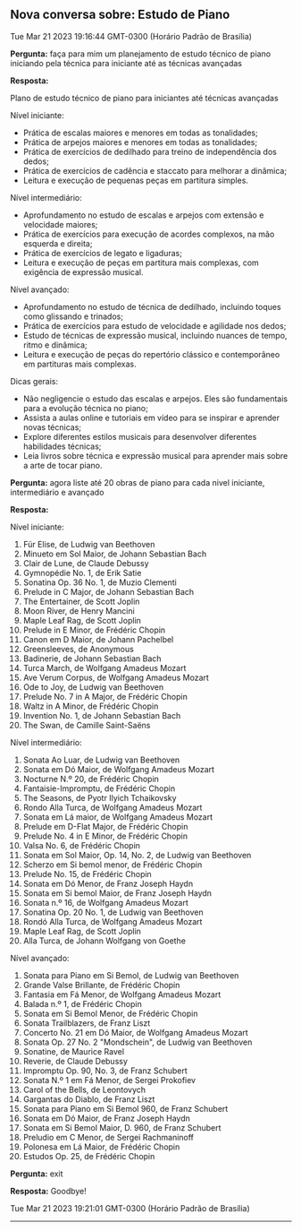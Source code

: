 
## Nova conversa sobre: Estudo de Piano
 Tue Mar 21 2023 19:16:44 GMT-0300 (Horário Padrão de Brasília)

**Pergunta:** faça para mim um planejamento de estudo técnico de piano iniciando pela técnica para iniciante até as técnicas avançadas

**Resposta:** 

Plano de estudo técnico de piano para iniciantes até técnicas avançadas

Nível iniciante:
- Prática de escalas maiores e menores em todas as tonalidades;
- Prática de arpejos maiores e menores em todas as tonalidades;
- Prática de exercícios de dedilhado para treino de independência dos dedos;
- Prática de exercícios de cadência e staccato para melhorar a dinâmica;
- Leitura e execução de pequenas peças em partitura simples.

Nível intermediário:
- Aprofundamento no estudo de escalas e arpejos com extensão e velocidade maiores;
- Prática de exercícios para execução de acordes complexos, na mão esquerda e direita;
- Prática de exercícios de legato e ligaduras;
- Leitura e execução de peças em partitura mais complexas, com exigência de expressão musical.

Nível avançado:
- Aprofundamento no estudo de técnica de dedilhado, incluindo toques como glissando e trinados;
- Prática de exercícios para estudo de velocidade e agilidade nos dedos;
- Estudo de técnicas de expressão musical, incluindo nuances de tempo, ritmo e dinâmica;
- Leitura e execução de peças do repertório clássico e contemporâneo em partituras mais complexas.

Dicas gerais:
- Não negligencie o estudo das escalas e arpejos. Eles são fundamentais para a evolução técnica no piano;
- Assista a aulas online e tutoriais em vídeo para se inspirar e aprender novas técnicas;
- Explore diferentes estilos musicais para desenvolver diferentes habilidades técnicas;
- Leia livros sobre técnica e expressão musical para aprender mais sobre a arte de tocar piano.

**Pergunta:** agora liste até 20 obras de piano para cada nivel iniciante, intermediário e avançado

**Resposta:** 

Nível iniciante:
1. Für Elise, de Ludwig van Beethoven
2. Minueto em Sol Maior, de Johann Sebastian Bach
3. Clair de Lune, de Claude Debussy
4. Gymnopédie No. 1, de Erik Satie
5. Sonatina Op. 36 No. 1, de Muzio Clementi
6. Prelude in C Major, de Johann Sebastian Bach
7. The Entertainer, de Scott Joplin
8. Moon River, de Henry Mancini
9. Maple Leaf Rag, de Scott Joplin
10. Prelude in E Minor, de Frédéric Chopin
11. Canon em D Maior, de Johann Pachelbel
12. Greensleeves, de Anonymous
13. Badinerie, de Johann Sebastian Bach
14. Turca March, de Wolfgang Amadeus Mozart
15. Ave Verum Corpus, de Wolfgang Amadeus Mozart
16. Ode to Joy, de Ludwig van Beethoven
17. Prelude No. 7 in A Major, de Frédéric Chopin
18. Waltz in A Minor, de Frédéric Chopin
19. Invention No. 1, de Johann Sebastian Bach
20. The Swan, de Camille Saint-Saëns

Nível intermediário:
1. Sonata Ao Luar, de Ludwig van Beethoven
2. Sonata em Dó Maior, de Wolfgang Amadeus Mozart
3. Nocturne N.º 20, de Frédéric Chopin
4. Fantaisie-Impromptu, de Frédéric Chopin
5. The Seasons, de Pyotr Ilyich Tchaikovsky
6. Rondo Alla Turca, de Wolfgang Amadeus Mozart
7. Sonata em Lá maior, de Wolfgang Amadeus Mozart
8. Prelude em D-Flat Major, de Frédéric Chopin
9. Prelude No. 4 in E Minor, de Frédéric Chopin
10. Valsa No. 6, de Frédéric Chopin
11. Sonata em Sol Maior, Op. 14, No. 2, de Ludwig van Beethoven
12. Scherzo em Si bemol menor, de Frédéric Chopin
13. Prelude No. 15, de Frédéric Chopin
14. Sonata em Dó Menor, de Franz Joseph Haydn
15. Sonata em Si bemol Maior, de Franz Joseph Haydn
16. Sonata n.º 16, de Wolfgang Amadeus Mozart
17. Sonatina Op. 20 No. 1, de Ludwig van Beethoven
18. Rondó Alla Turca, de Wolfgang Amadeus Mozart
19. Maple Leaf Rag, de Scott Joplin
20. Alla Turca, de Johann Wolfgang von Goethe

Nível avançado:
1. Sonata para Piano em Si Bemol, de Ludwig van Beethoven
2. Grande Valse Brillante, de Frédéric Chopin
3. Fantasia em Fá Menor, de Wolfgang Amadeus Mozart
4. Balada n.º 1, de Frédéric Chopin
5. Sonata em Si Bemol Menor, de Frédéric Chopin
6. Sonata Trailblazers, de Franz Liszt
7. Concerto No. 21 em Dó Maior, de Wolfgang Amadeus Mozart
8. Sonata Op. 27 No. 2 "Mondschein", de Ludwig van Beethoven
9. Sonatine, de Maurice Ravel
10. Reverie, de Claude Debussy
11. Impromptu Op. 90, No. 3, de Franz Schubert
12. Sonata N.º 1 em Fá Menor, de Sergei Prokofiev
13. Carol of the Bells, de Leontovych
14. Gargantas do Diablo, de Franz Liszt
15. Sonata para Piano em Si Bemol 960, de Franz Schubert
16. Sonata em Dó Maior, de Franz Joseph Haydn
17. Sonata em Si Bemol Maior, D. 960, de Franz Schubert
18. Preludio em C Menor, de Sergei Rachmaninoff
19. Polonesa em Lá Maior, de Frédéric Chopin
20. Estudos Op. 25, de Frédéric Chopin

**Pergunta:** exit

**Resposta:** Goodbye!

 Tue Mar 21 2023 19:21:01 GMT-0300 (Horário Padrão de Brasília) <hr/>
 